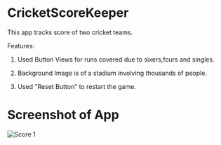 # CricketScoreKeeper
This app tracks score of two cricket teams.

Features:

1) Used Button Views for runs covered due to sixers,fours and singles.

2) Background Image is of a stadium involving thousands of people.

3) Used "Reset Button" to restart the game.

# Screenshot of App

![Score 1](https://user-images.githubusercontent.com/56410037/75624462-4f521900-5bda-11ea-9d02-5ea26763f594.jpg)
